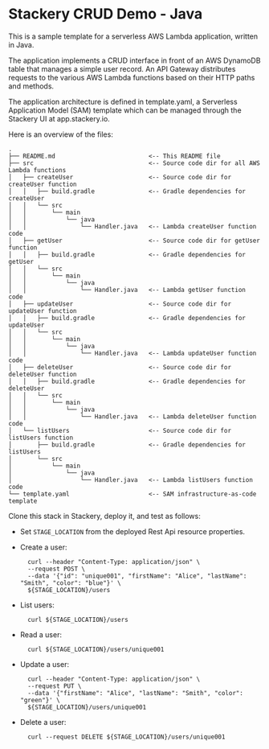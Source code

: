 # Stackery CRUD Demo - Java

This is a sample template for a serverless AWS Lambda application, written in Java.

The application implements a CRUD interface in front of an AWS DynamoDB table that
manages a simple user record.  An API Gateway distributes requests to the various
AWS Lambda functions based on their HTTP paths and methods.

The application architecture is defined in template.yaml, a Serverless
Application Model (SAM) template which can be managed through the Stackery UI
at app.stackery.io.

Here is an overview of the files:

```text
.
├── README.md                          <-- This README file
├── src                                <-- Source code dir for all AWS Lambda functions
│   ├── createUser                     <-- Source code dir for createUser function
│   │   ├── build.gradle               <-- Gradle dependencies for createUser
│   │   └── src
│   │       └── main
│   │           └── java
│   │               └── Handler.java   <-- Lambda createUser function code
│   ├── getUser                        <-- Source code dir for getUser function
│   │   ├── build.gradle               <-- Gradle dependencies for getUser
│   │   └── src
│   │       └── main
│   │           └── java
│   │               └── Handler.java   <-- Lambda getUser function code
│   ├── updateUser                     <-- Source code dir for updateUser function
│   │   ├── build.gradle               <-- Gradle dependencies for updateUser
│   │   └── src
│   │       └── main
│   │           └── java
│   │               └── Handler.java   <-- Lambda updateUser function code
│   ├── deleteUser                     <-- Source code dir for deleteUser function
│   │   ├── build.gradle               <-- Gradle dependencies for deleteUser
│   │   └── src
│   │       └── main
│   │           └── java
│   │               └── Handler.java   <-- Lambda deleteUser function code
│   └── listUsers                      <-- Source code dir for listUsers function
│       ├── build.gradle               <-- Gradle dependencies for listUsers
│       └── src
│           └── main
│               └── java
│                   └── Handler.java   <-- Lambda listUsers function code
└── template.yaml                      <-- SAM infrastructure-as-code template
```

Clone this stack in Stackery, deploy it, and test as follows:

- Set `STAGE_LOCATION` from the deployed Rest Api resource properties.

- Create a user:

        curl --header "Content-Type: application/json" \
        --request POST \
        --data '{"id": "unique001", "firstName": "Alice", "lastName": "Smith", "color": "blue"}' \
        ${STAGE_LOCATION}/users

- List users:

        curl ${STAGE_LOCATION}/users

- Read a user:

        curl ${STAGE_LOCATION}/users/unique001

- Update a user:

        curl --header "Content-Type: application/json" \
        --request PUT \
        --data '{"firstName": "Alice", "lastName": "Smith", "color": "green"}' \
        ${STAGE_LOCATION}/users/unique001

- Delete a user:

        curl --request DELETE ${STAGE_LOCATION}/users/unique001
